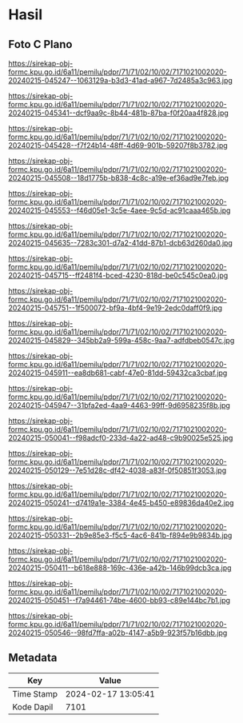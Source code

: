 # Hasil

## Foto C Plano

https://sirekap-obj-formc.kpu.go.id/6a11/pemilu/pdpr/71/71/02/10/02/7171021002020-20240215-045247--1063129a-b3d3-41ad-a967-7d2485a3c963.jpg

https://sirekap-obj-formc.kpu.go.id/6a11/pemilu/pdpr/71/71/02/10/02/7171021002020-20240215-045341--dcf9aa9c-8b44-481b-87ba-f0f20aa4f828.jpg

https://sirekap-obj-formc.kpu.go.id/6a11/pemilu/pdpr/71/71/02/10/02/7171021002020-20240215-045428--f7f24b14-48ff-4d69-901b-59207f8b3782.jpg

https://sirekap-obj-formc.kpu.go.id/6a11/pemilu/pdpr/71/71/02/10/02/7171021002020-20240215-045508--18d1775b-b838-4c8c-a19e-ef36ad9e7feb.jpg

https://sirekap-obj-formc.kpu.go.id/6a11/pemilu/pdpr/71/71/02/10/02/7171021002020-20240215-045553--f46d05e1-3c5e-4aee-9c5d-ac91caaa465b.jpg

https://sirekap-obj-formc.kpu.go.id/6a11/pemilu/pdpr/71/71/02/10/02/7171021002020-20240215-045635--7283c301-d7a2-41dd-87b1-dcb63d260da0.jpg

https://sirekap-obj-formc.kpu.go.id/6a11/pemilu/pdpr/71/71/02/10/02/7171021002020-20240215-045715--ff2481f4-bced-4230-818d-be0c545c0ea0.jpg

https://sirekap-obj-formc.kpu.go.id/6a11/pemilu/pdpr/71/71/02/10/02/7171021002020-20240215-045751--1f500072-bf9a-4bf4-9e19-2edc0daff0f9.jpg

https://sirekap-obj-formc.kpu.go.id/6a11/pemilu/pdpr/71/71/02/10/02/7171021002020-20240215-045829--345bb2a9-599a-458c-9aa7-adfdbeb0547c.jpg

https://sirekap-obj-formc.kpu.go.id/6a11/pemilu/pdpr/71/71/02/10/02/7171021002020-20240215-045911--ea8db681-cabf-47e0-81dd-59432ca3cbaf.jpg

https://sirekap-obj-formc.kpu.go.id/6a11/pemilu/pdpr/71/71/02/10/02/7171021002020-20240215-045947--31bfa2ed-4aa9-4463-99ff-9d6958235f8b.jpg

https://sirekap-obj-formc.kpu.go.id/6a11/pemilu/pdpr/71/71/02/10/02/7171021002020-20240215-050041--f98adcf0-233d-4a22-ad48-c9b90025e525.jpg

https://sirekap-obj-formc.kpu.go.id/6a11/pemilu/pdpr/71/71/02/10/02/7171021002020-20240215-050129--7e51d28c-df42-4038-a83f-0f50851f3053.jpg

https://sirekap-obj-formc.kpu.go.id/6a11/pemilu/pdpr/71/71/02/10/02/7171021002020-20240215-050241--d7419a1e-3384-4e45-b450-e89836da40e2.jpg

https://sirekap-obj-formc.kpu.go.id/6a11/pemilu/pdpr/71/71/02/10/02/7171021002020-20240215-050331--2b9e85e3-f5c5-4ac6-841b-f894e9b9834b.jpg

https://sirekap-obj-formc.kpu.go.id/6a11/pemilu/pdpr/71/71/02/10/02/7171021002020-20240215-050411--b618e888-169c-436e-a42b-146b99dcb3ca.jpg

https://sirekap-obj-formc.kpu.go.id/6a11/pemilu/pdpr/71/71/02/10/02/7171021002020-20240215-050451--f7a94461-74be-4600-bb93-c89e144bc7b1.jpg

https://sirekap-obj-formc.kpu.go.id/6a11/pemilu/pdpr/71/71/02/10/02/7171021002020-20240215-050546--98fd7ffa-a02b-4147-a5b9-923f57b16dbb.jpg


## Metadata

| Key        | Value               |
| ---------- | ------------------- |
| Time Stamp | 2024-02-17 13:05:41 |
| Kode Dapil | 7101                |




